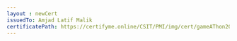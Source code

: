 ```yaml
--- 
layout : newCert 
issuedTo: Amjad Latif Malik 
certificatePath: https://certifyme.online/CSIT/PMI/img/cert/gameAThon2021/AmjadLatifMalik_cc9e4.png
--- 
```

